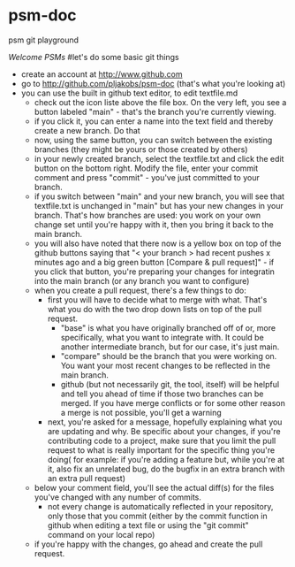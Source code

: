 # psm-doc
psm git playground


*Welcome PSMs*
#let's do some basic git things

- create an account at http://www.github.com
- go to http://github.com/pljakobs/psm-doc (that's what you're looking at)
- you can use the built in github text editor, to edit textfile.md
	- check out the icon liste above the file box. On the very left, you see a button labeled "main" - that's the branch you're currently viewing.
	- if you click it, you can enter a name into the text field and thereby create a new branch. Do that
	- now, using the same button, you can switch between the existing branches (they might be yours or those created by others)
	- in your newly created branch, select the textfile.txt and click the edit button on the bottom right. Modify the file, enter your commit comment and press "commit" - you've just committed to your branch.
	- if you switch between "main" and your new branch, you will see that textfile.txt is unchanged in "main" but has your new changes in your branch. That's how branches are used: you work on your own change set until you're happy with it, then you bring it back to the main branch. 
	- you will also have noted that there now is a yellow box on top of the github buttons saying that "< your branch > had recent pushes x minutes ago and a big green button [Compare & pull request]" - if you click that button, you're preparing your changes for integratin into the main branch (or any branch you want to configure)
	- when you create a pull request, there's a few things to do:
		- first you will have to decide what to merge with what. That's what you do with the two drop down lists on top of the pull request.
			- "base" is what you have originally branched off of or, more specifically, what you want to integrate with. It could be another intermediate branch, but for our case, it's just main.
			- "compare" should be the branch that you were working on. You want your most recent changes to be reflected in the main branch.
			- github (but not necessarily git, the tool, itself) will be helpful and tell you ahead of time if those two branches can be merged. If you have merge conflicts or for some other reason a merge is not possible, you'll get a warning
		-  next, you're asked for a message, hopefully explaining what you are updating and why. Be specific about your changes, if you're contributing code to a project, make sure that you limit the pull request to what is really important for the specific thing you're doing( for example: if you're adding a feature but, while you're at it, also fix an unrelated bug, do the bugfix in an extra branch with an extra pull request)
	- below your comment field, you'll see the actual diff(s) for the files you've changed with any number of commits. 
		- not every change is automatically reflected in your repository, only those that you commit (either by the commit function in github when editing a text file or using the "git commit" command on your local repo)
	- if you're happy with the changes, go ahead and create the pull request.

